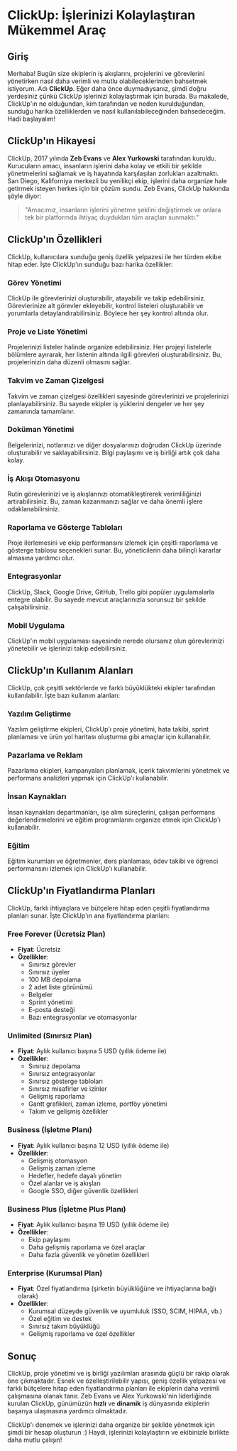 # ClickUp: İşlerinizi Kolaylaştıran Mükemmel Araç

## Giriş
Merhaba! Bugün size ekiplerin iş akışlarını, projelerini ve görevlerini yönetirken nasıl daha verimli ve mutlu olabileceklerinden bahsetmek istiyorum. Adı **ClickUp**. Eğer daha önce duymadıysanız, şimdi doğru yerdesiniz çünkü ClickUp işlerinizi kolaylaştırmak için burada. Bu makalede, ClickUp'ın ne olduğundan, kim tarafından ve neden kurulduğundan, sunduğu harika özelliklerden ve nasıl kullanılabileceğinden bahsedeceğim. Hadi başlayalım!

## ClickUp'ın Hikayesi
ClickUp, 2017 yılında **Zeb Evans** ve **Alex Yurkowski** tarafından kuruldu. Kurucuların amacı, insanların işlerini daha kolay ve etkili bir şekilde yönetmelerini sağlamak ve iş hayatında karşılaşılan zorlukları azaltmaktı. San Diego, Kaliforniya merkezli bu yenilikçi ekip, işlerini daha organize hale getirmek isteyen herkes için bir çözüm sundu. Zeb Evans, ClickUp hakkında şöyle diyor: 

> "Amacımız, insanların işlerini yönetme şeklini değiştirmek ve onlara tek bir platformda ihtiyaç duydukları tüm araçları sunmaktı."

## ClickUp'ın Özellikleri
ClickUp, kullanıcılara sunduğu geniş özellik yelpazesi ile her türden ekibe hitap eder. İşte ClickUp'ın sunduğu bazı harika özellikler:

### Görev Yönetimi
ClickUp ile görevlerinizi oluşturabilir, atayabilir ve takip edebilirsiniz. Görevlerinize alt görevler ekleyebilir, kontrol listeleri oluşturabilir ve yorumlarla detaylandırabilirsiniz. Böylece her şey kontrol altında olur.

### Proje ve Liste Yönetimi
Projelerinizi listeler halinde organize edebilirsiniz. Her projeyi listelerle bölümlere ayırarak, her listenin altında ilgili görevleri oluşturabilirsiniz. Bu, projelerinizin daha düzenli olmasını sağlar.

### Takvim ve Zaman Çizelgesi
Takvim ve zaman çizelgesi özellikleri sayesinde görevlerinizi ve projelerinizi planlayabilirsiniz. Bu sayede ekipler iş yüklerini dengeler ve her şey zamanında tamamlanır.

### Doküman Yönetimi
Belgelerinizi, notlarınızı ve diğer dosyalarınızı doğrudan ClickUp üzerinde oluşturabilir ve saklayabilirsiniz. Bilgi paylaşımı ve iş birliği artık çok daha kolay.

### İş Akışı Otomasyonu
Rutin görevlerinizi ve iş akışlarınızı otomatikleştirerek verimliliğinizi artırabilirsiniz. Bu, zaman kazanmanızı sağlar ve daha önemli işlere odaklanabilirsiniz.

### Raporlama ve Gösterge Tabloları
Proje ilerlemesini ve ekip performansını izlemek için çeşitli raporlama ve gösterge tablosu seçenekleri sunar. Bu, yöneticilerin daha bilinçli kararlar almasına yardımcı olur.

### Entegrasyonlar
ClickUp, Slack, Google Drive, GitHub, Trello gibi popüler uygulamalarla entegre olabilir. Bu sayede mevcut araçlarınızla sorunsuz bir şekilde çalışabilirsiniz.

### Mobil Uygulama
ClickUp'ın mobil uygulaması sayesinde nerede olursanız olun görevlerinizi yönetebilir ve işlerinizi takip edebilirsiniz.

## ClickUp'ın Kullanım Alanları
ClickUp, çok çeşitli sektörlerde ve farklı büyüklükteki ekipler tarafından kullanılabilir. İşte bazı kullanım alanları:

### Yazılım Geliştirme
Yazılım geliştirme ekipleri, ClickUp'ı proje yönetimi, hata takibi, sprint planlaması ve ürün yol haritası oluşturma gibi amaçlar için kullanabilir.

### Pazarlama ve Reklam
Pazarlama ekipleri, kampanyaları planlamak, içerik takvimlerini yönetmek ve performans analizleri yapmak için ClickUp'ı kullanabilir.

### İnsan Kaynakları
İnsan kaynakları departmanları, işe alım süreçlerini, çalışan performans değerlendirmelerini ve eğitim programlarını organize etmek için ClickUp'ı kullanabilir.

### Eğitim
Eğitim kurumları ve öğretmenler, ders planlaması, ödev takibi ve öğrenci performansını izlemek için ClickUp'ı kullanabilir.

## ClickUp'ın Fiyatlandırma Planları
ClickUp, farklı ihtiyaçlara ve bütçelere hitap eden çeşitli fiyatlandırma planları sunar. İşte ClickUp'ın ana fiyatlandırma planları:

### Free Forever (Ücretsiz Plan)
- **Fiyat**: Ücretsiz
- **Özellikler**:
  - Sınırsız görevler
  - Sınırsız üyeler
  - 100 MB depolama
  - 2 adet liste görünümü
  - Belgeler
  - Sprint yönetimi
  - E-posta desteği
  - Bazı entegrasyonlar ve otomasyonlar

### Unlimited (Sınırsız Plan)
- **Fiyat**: Aylık kullanıcı başına 5 USD (yıllık ödeme ile)
- **Özellikler**:
  - Sınırsız depolama
  - Sınırsız entegrasyonlar
  - Sınırsız gösterge tabloları
  - Sınırsız misafirler ve izinler
  - Gelişmiş raporlama
  - Gantt grafikleri, zaman izleme, portföy yönetimi
  - Takım ve gelişmiş özellikler

### Business (İşletme Planı)
- **Fiyat**: Aylık kullanıcı başına 12 USD (yıllık ödeme ile)
- **Özellikler**:
  - Gelişmiş otomasyon
  - Gelişmiş zaman izleme
  - Hedefler, hedefe dayalı yönetim
  - Özel alanlar ve iş akışları
  - Google SSO, diğer güvenlik özellikleri

### Business Plus (İşletme Plus Planı)
- **Fiyat**: Aylık kullanıcı başına 19 USD (yıllık ödeme ile)
- **Özellikler**:
  - Ekip paylaşımı
  - Daha gelişmiş raporlama ve özel araçlar
  - Daha fazla güvenlik ve yönetim özellikleri

### Enterprise (Kurumsal Plan)
- **Fiyat**: Özel fiyatlandırma (şirketin büyüklüğüne ve ihtiyaçlarına bağlı olarak)
- **Özellikler**:
  - Kurumsal düzeyde güvenlik ve uyumluluk (SSO, SCIM, HIPAA, vb.)
  - Özel eğitim ve destek
  - Sınırsız takım büyüklüğü
  - Gelişmiş raporlama ve özel özellikler

## Sonuç
ClickUp, proje yönetimi ve iş birliği yazılımları arasında güçlü bir rakip olarak öne çıkmaktadır. Esnek ve özelleştirilebilir yapısı, geniş özellik yelpazesi ve farklı bütçelere hitap eden fiyatlandırma planları ile ekiplerin daha verimli çalışmasına olanak tanır. Zeb Evans ve Alex Yurkowski'nin liderliğinde kurulan ClickUp, günümüzün **hızlı** ve **dinamik** iş dünyasında ekiplerin başarıya ulaşmasına yardımcı olmaktadır.

ClickUp'ı denemek ve işlerinizi daha organize bir şekilde yönetmek için şimdi bir hesap oluşturun :) Haydi, işlerinizi kolaylaştırın ve ekibinizle birlikte daha mutlu çalışın!
